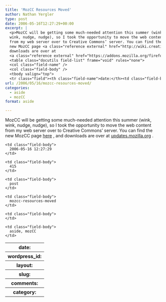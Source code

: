 ```yaml
---
title: 'MozCC Resources Moved'
author: Nathan Yergler
type: post
date: 2006-05-16T12:27:29+00:00
excerpt: |
  <p>MozCC will be getting some much-needed attention this summer (wink,
  wink, nudge, nudge), so I took the opportunity to move the web content
  from my web server over to Creative Commons’ server. You can find the
  new MozCC page <a class="reference external" href="http://wiki.creativecommons.org/MozCC">here</a>, and
  downloads are over at
  <a class="reference external" href="https://addons.mozilla.org/firefox/363/">updates.mozilla.org</a>.</p>
  <table class="docutils field-list" frame="void" rules="none">
  <col class="field-name" />
  <col class="field-body" />
  <tbody valign="top">
  <tr class="field"><th class="field-name">date:</th><td class="field-body">2006-05-16 ...</td></tr></tbody></table>
url: /2006/05/16/mozcc-resources-moved/
categories:
  - aside
  - mozCC
format: aside

---
```

MozCC will be getting some much-needed attention this summer (wink, wink, nudge, nudge), so I took the opportunity to move the web content from my web server over to Creative Commons’ server. You can find the new MozCC page [here][1] , and downloads are over at [updates.mozilla.org][2] .

<table class="docutils field-list" frame="void" rules="none">
  <col class="field-name" /> <col class="field-body" /> <tr class="field">
    <th class="field-name">
      date:
    </th>

    <td class="field-body">
      2006-05-16 12:27:29
    </td>
  </tr>

  <tr class="field">
    <th class="field-name">
      wordpress_id:
    </th>

    <td class="field-body">
      415
    </td>
  </tr>

  <tr class="field">
    <th class="field-name">
      layout:
    </th>

    <td class="field-body">
      post
    </td>
  </tr>

  <tr class="field">
    <th class="field-name">
      slug:
    </th>

    <td class="field-body">
      mozcc-resources-moved
    </td>
  </tr>

  <tr class="field">
    <th class="field-name">
      comments:
    </th>

    <td class="field-body">
    </td>
  </tr>

  <tr class="field">
    <th class="field-name">
      category:
    </th>

    <td class="field-body">
      aside, mozCC
    </td>
  </tr>
</table>

 [1]: http://wiki.creativecommons.org/MozCC
 [2]: https://addons.mozilla.org/firefox/363/